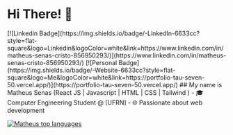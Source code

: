<h1>Hi There! 👋</h1>
[![Linkedin Badge](https://img.shields.io/badge/-LinkedIn-6633cc?style=flat-square&logo=Linkedin&logoColor=white&link=https://www.linkedin.com/in/matheus-senas-cristo-856950293/)](https://www.linkedin.com/in/matheus-senas-cristo-856950293/)
[![Personal Badge](https://img.shields.io/badge/-Website-6633cc?style=flat-square&logo=Me&logoColor=white&link=https://portfolio-tau-seven-50.vercel.app/)](https://portfolio-tau-seven-50.vercel.app/)
## My name is Matheus Senas
(React JS | Javascript | HTML | CSS  | Tailwind ) 
- 🎓 Computer Engineering Student @ [UFRN]
- 🌐 Passionate about web development

<div align="left">
  
[![Matheus top languages](https://github-readme-stats.vercel.app/api/top-langs/?username=MatheusSCristo&theme=blue-white)](https://github.com/anuraghazra/github-readme-stats)
  
 </div>
